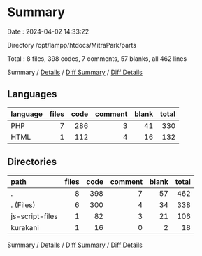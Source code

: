 # Summary

Date : 2024-04-02 14:33:22

Directory /opt/lampp/htdocs/MitraPark/parts

Total : 8 files,  398 codes, 7 comments, 57 blanks, all 462 lines

Summary / [Details](details.md) / [Diff Summary](diff.md) / [Diff Details](diff-details.md)

## Languages
| language | files | code | comment | blank | total |
| :--- | ---: | ---: | ---: | ---: | ---: |
| PHP | 7 | 286 | 3 | 41 | 330 |
| HTML | 1 | 112 | 4 | 16 | 132 |

## Directories
| path | files | code | comment | blank | total |
| :--- | ---: | ---: | ---: | ---: | ---: |
| . | 8 | 398 | 7 | 57 | 462 |
| . (Files) | 6 | 300 | 4 | 34 | 338 |
| js-script-files | 1 | 82 | 3 | 21 | 106 |
| kurakani | 1 | 16 | 0 | 2 | 18 |

Summary / [Details](details.md) / [Diff Summary](diff.md) / [Diff Details](diff-details.md)